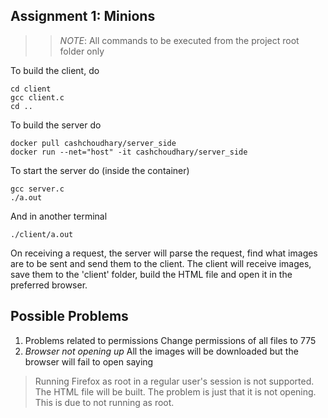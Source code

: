 ## Assignment 1: Minions
>> *NOTE*: All commands to be executed from the project root folder only

To build the client, do
```
cd client
gcc client.c
cd ..
```

To build the server do 
```
docker pull cashchoudhary/server_side
docker run --net="host" -it cashchoudhary/server_side
```

To start the server do (inside the container)
```
gcc server.c
./a.out
```
And in another terminal
```
./client/a.out
```
On receiving a request, the server will parse the request, find what images are to be sent and send them to the client.
The client will receive images, save them to the 'client' folder, build the HTML file and open it in the preferred browser.

## Possible Problems
1. Problems related to permissions
Change permissions of all files to 775
2. *Browser not opening up*
All the images will be downloaded but the browser will fail to open saying 
> Running Firefox as root in a regular user's session is not supported.
The HTML file will be built. The problem is just that it is not opening. This is due to not running as root.
